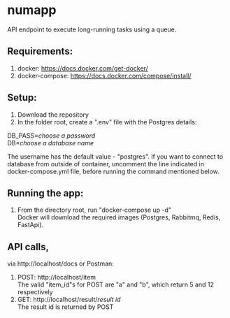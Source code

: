 # numapp
API endpoint to execute long-running tasks using a queue.

## Requirements:
1. docker: https://docs.docker.com/get-docker/
2. docker-compose: https://docs.docker.com/compose/install/

## Setup:
1. Download the repository
2. In the folder root, create a ".env" file with the Postgres details:


DB_PASS=<i>choose a password</i><br>
DB=<i>choose a database name</i><br>

The username has the default value - "postgres". If you want to connect to database from outside of container, uncomment the line indicated in docker-compose.yml file, before running the command mentioned below.

## Running the app:
1. From the directory root, run "docker-compose up -d"<br>
Docker will download the required images (Postgres, Rabbitmq, Redis, FastApi).

## API calls,
via http://localhost/docs or Postman:
1. POST: http://localhost/item<br>
   The valid "item_id"s for POST are "a" and "b", which return 5 and 12 respectively<br>
2. GET: http://localhost/result/<i>result id</i><br>
   The result id is returned by POST
